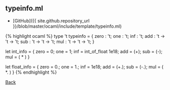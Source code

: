 ## typeinfo.ml

- [GitHub]({{ site.github.repository_url }}/blob/master/ocaml/include/template/typeinfo.ml)

{% highlight ocaml %}
type 't typeinfo =
  { zero : 't;
    one  : 't;
    inf  : 't;
    add  : 't -> 't -> 't;
    sub  : 't -> 't -> 't;
    mul  : 't -> 't -> 't; }

let int_info = {
    zero = 0;
    one  = 1;
    inf  = int_of_float 1e18;
    add  = (+);
    sub  = (-);
    mul  = ( * ) }

let float_info = {
    zero = 0.;
    one  = 1.;
    inf  = 1e18;
    add  = (+.);
    sub  = (-.);
    mul  = ( *. ) }
{% endhighlight %}

[Back](../..)
